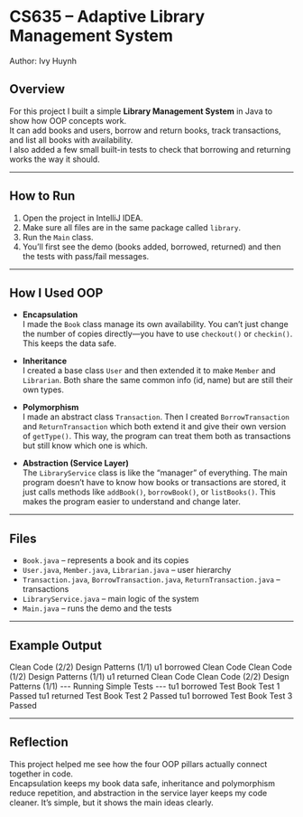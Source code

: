 # CS635 – Adaptive Library Management System
Author: Ivy Huynh  

## Overview
For this project I built a simple **Library Management System** in Java to show how OOP concepts work.  
It can add books and users, borrow and return books, track transactions, and list all books with availability.  
I also added a few small built-in tests to check that borrowing and returning works the way it should.

---

## How to Run
1. Open the project in IntelliJ IDEA.  
2. Make sure all files are in the same package called `library`.  
3. Run the `Main` class.  
4. You’ll first see the demo (books added, borrowed, returned) and then the tests with pass/fail messages.  

---

## How I Used OOP

- **Encapsulation**  
  I made the `Book` class manage its own availability. You can’t just change the number of copies directly—you have to use `checkout()` or `checkin()`. This keeps the data safe.

- **Inheritance**  
  I created a base class `User` and then extended it to make `Member` and `Librarian`. Both share the same common info (id, name) but are still their own types.

- **Polymorphism**  
  I made an abstract class `Transaction`. Then I created `BorrowTransaction` and `ReturnTransaction` which both extend it and give their own version of `getType()`. This way, the program can treat them both as transactions but still know which one is which.

- **Abstraction (Service Layer)**  
  The `LibraryService` class is like the “manager” of everything. The main program doesn’t have to know how books or transactions are stored, it just calls methods like `addBook()`, `borrowBook()`, or `listBooks()`. This makes the program easier to understand and change later.

---

## Files
- `Book.java` – represents a book and its copies  
- `User.java`, `Member.java`, `Librarian.java` – user hierarchy  
- `Transaction.java`, `BorrowTransaction.java`, `ReturnTransaction.java` – transactions  
- `LibraryService.java` – main logic of the system  
- `Main.java` – runs the demo and the tests  

---

## Example Output
Clean Code (2/2)
Design Patterns (1/1)
u1 borrowed Clean Code
Clean Code (1/2)
Design Patterns (1/1)
u1 returned Clean Code
Clean Code (2/2)
Design Patterns (1/1)
--- Running Simple Tests ---
tu1 borrowed Test Book
Test 1 Passed
tu1 returned Test Book
Test 2 Passed
tu1 borrowed Test Book
Test 3 Passed



---

## Reflection
This project helped me see how the four OOP pillars actually connect together in code.  
Encapsulation keeps my book data safe, inheritance and polymorphism reduce repetition, and abstraction in the service layer keeps my code cleaner. It’s simple, but it shows the main ideas clearly.
